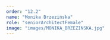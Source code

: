 ```yaml
---
order: "12.2"
name: "Monika Brzezińska"
role: "seniorArchitectFemale"
image: "images/MONIKA_BRZEZINSKA.jpg"
---
```

